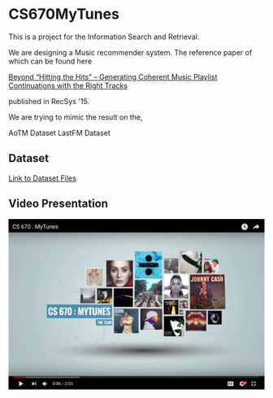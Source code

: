 # CS670MyTunes

This is a project for the Information Search and Retrieval.

We are designing a Music recommender system. The reference paper of which can be found here 

[Beyond “Hitting the Hits” – Generating Coherent Music
Playlist Continuations with the Right Tracks](http://dl.acm.org/ft_gateway.cfm?id=2800182&ftid=1617858&dwn=1&CFID=752043362&CFTOKEN=54153428)

published in RecSys '15.

We are trying to mimic the result on the,

AoTM Dataset
LastFM Dataset

## Dataset
[Link to Dataset Files](https://drive.google.com/open?id=0By5IpBdZIzdZWUVqYzZtam5DcGs)

## Video Presentation
[![Video Presentation](CSCE670Video.png)](https://youtu.be/uuRoE75g-FI "Video Presentation")
